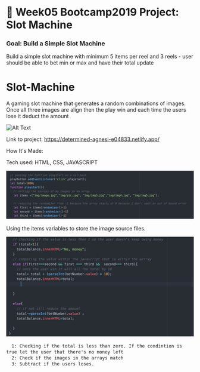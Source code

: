 # 🎰 Week05 Bootcamp2019 Project: Slot Machine

### Goal: Build a Simple Slot Machine

Build a simple slot machine with minimum 5 items per reel and 3 reels - user should be able to bet min or max and have their total update

# Slot-Machine

   A gaming slot machine that generates a random combinations of images. Once all three images are align then the play win and each time the users lose it deduct the amount
   
 
   
![Alt Text](https://github.com/JohnbelMDev/Slot-Machine/blob/master/Slotmachine.gif)

Link to project: https://determined-agnesi-e04833.netlify.app/


How It's Made:

Tech used: HTML, CSS, JAVASCRIPT

![Alt Text](https://raw.githubusercontent.com/JohnbelMDev/Slot-Machine/master/Slotmachine/img/Randomize.png)


Using the items variables to store the image source files.

![Alt Text](https://raw.githubusercontent.com/JohnbelMDev/Slot-Machine/master/Slotmachine/img/Screen%20Shot%202020-08-16%20at%204.54.19%20PM.png)

      1: Checking if the total is less than zero. If the condintion is true let the user that there's no money left
      2: Check if the images in the arrays match
      3: Subtract if the users loses.



